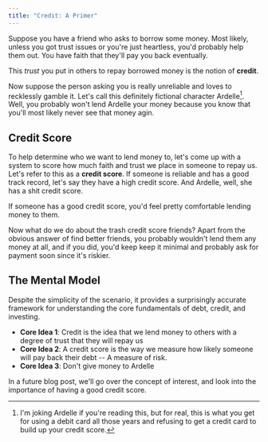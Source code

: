 ```yaml
---
title: "Credit: A Primer"
---
```

Suppose you have a friend who asks to borrow some money. Most likely, 
unless you got trust issues or you're just heartless,
you'd probably help them out. You have faith that they'll pay you back eventually.

This *trust* you put in others to repay borrowed money is the notion of
**credit**. 

Now suppose the person asking you is really unreliable and loves to recklessly gamble it.
Let's call this definitely fictional character Ardelle[^0]. 
Well, you probably won't lend Ardelle your money because you know that you'll most likely never see that money agin.

## Credit Score
To help determine who we want to lend money to, let's come up with a system to score how much faith and trust we place in someone
to repay us. Let's refer to this as a **credit score**. If someone is reliable and has a good track 
record, let's say they have a high credit score. And Ardelle, well, she has a shit credit score.

If someone has a good credit score, you'd feel pretty comfortable lending money to them.

Now what do we do about the trash credit score friends? Apart from the obvious answer
of find better friends, you probably wouldn't lend them any money at all, and if you did, you'd keep
keep it minimal and probably ask for payment soon since it's riskier.

## The Mental Model
Despite the simplicity of the scenario, it provides a surprisingly accurate framework
for understanding the core fundamentals of debt, credit, and investing.

- **Core Idea 1**: Credit is the idea that we lend money to others with a degree of trust that they will repay us
- **Core Idea 2**: A credit score is the way we measure how likely someone will pay back their debt -- A measure of risk.
- **Core Idea 3**: Don't give money to Ardelle

In a future blog post, we'll go over the concept of interest, and look into
the importance of having a good credit score.

[^0]: I'm joking Ardelle if you're reading this, but for real, this is what you get for using a debit card all those years and refusing to get a credit card to build up your credit score.